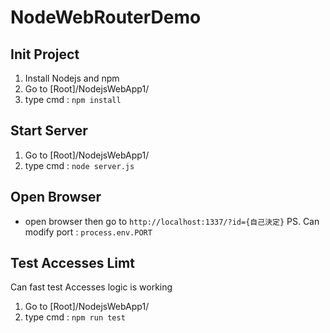 # NodeWebRouterDemo

## Init Project
1. Install Nodejs and npm 
2. Go to [Root]/NodejsWebApp1/ 
3. type cmd : ``npm install``

## Start Server
1. Go to [Root]/NodejsWebApp1/ 
2. type cmd : ``node server.js``

## Open Browser
* open browser then go to `http://localhost:1337/?id={自己決定}`
PS. Can modify port : `process.env.PORT`

## Test Accesses Limt

Can fast test Accesses logic is working

1. Go to [Root]/NodejsWebApp1/ 
2. type cmd : `npm run test`
